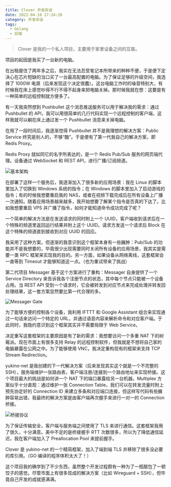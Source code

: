 ```yaml
---
title: Clover 开发杂谈
date: 2022-04-10 17:24:28
category: 开发杂谈
tags:
  - Golang
  - 后端
---
```


> Clover 是我的一个私人项目，主要用于家里设备之间的互联。

项目的起因是我买了一台新的电脑。

在出租屋住了两年多之后，我实在无法忍受笔记本所带来的种种不便，于是便下定决心在芯片短缺的当口买了一台最高配置的电脑。为了保证足够的升级空间，我选择了 1000W 电源（后来发现这个决定很蠢）。这台电脑工作时的噪音特别大，有时候我在床上感觉吵得不行不得不起身来把电脑关掉。那时候我就在想：这要是有一种简单的远程控制就方便多了。

有一天我突然想到 Pushbullet 这个消息推送服务可以用于解决我的需求：通过 Pushbullet 的 API，我可以用很简单的几行代码实现一个远程控制的客户端，这样我就可以躺在床上通过发一个 Pushbullet 消息来关掉电脑。

在用了一段时间后，我逐渐觉得 Pushbullet 并不是我理想的解决方案：Public Service 终究是别人的，不够“酷”。于是便有了第一代我自己的解决方案，即 Redis Proxy。

Redis Proxy 就如同它的名字所表达的，是一个 Redis Pub/Sub 服务的网页端代理。设备通过 WebSocket 和 REST API，进行广播/订阅频道。

![基本架构](messager-arch-0.png)

在部署了这样一个服务后，我逐渐加入了很多新的应用场景：我在 Linux 的脚本里加入了切换到 Windows 系统的指令；在 Windows 的脚本里加入了启动游戏的指令；有的时候我想要重启我的 NAS，或者在视频下载完成后在所有设备上广播一次通知。随着应用场景越来越多，我开始想要了解某个指令是否真的下达了。比如我想要重启 VPS 并广播了指令，如何才能知道命令成功完成了呢？

一个简单的解决方法是在发送请求的同时附上一个 UUID，客户端收到请求后在一个特殊的频道里返回运行结果并附上这个 UUID。请求方发送一个请求后 Block 在这个特殊的频道直到接收到对应 UUID 的回应。

我采用了这种方案。但逐渐的我意识到这个框架本身有一些臃肿：Pub/Sub 的功能并不是我想要的，毕竟很少出现需要同时关闭所有设备的应用场景，我其实是需要一类 RPC 框架来实现我的目的。另一方面，如果设备从网络离线，这套框架会一直等到 Timeout 才能够知道这一点。（也为重试带来了挑战）

第二代项目 Messager 基于这个方案进行了重构：Messager 自身提供了一个 Service Directory 来告诉我各个注册节点的状态，其中每个节点只能被一个设备占用。当 REST API 受到一个请求时，它会被转发到对应节点来完成处理并转发回处理结果，这一套方案显然要比第一代合理的多。

![Messager Gate](messager-gate-0.png)

为了能够方便的控制各个设备，我利用 IFTTT 和 Google Assistant 组合来实现通过一句话来访问一个特定的 URL，并通过语音内容来解析命令和对应客户端。于此同时，我隐约意识到这个框架其实并不需要局限于 Web Service。

决定重写这套框架的主要原因是有了新的需求：我想要访问一个多重 NAT 下的树莓派。现在市面上有很多支持 Relay 的远程控制软件，但我就是不想将自己家的电脑暴露在公网之中。为了能够使用 VNC，我决定重构现有的框架来支持 TCP Stream Redirection。

yukino-net 是我创建的下一代解决方案（后来发现其实这个就是一个不完整的 SSH），服务端维护一张路由表，客户端注册/连接到一个路由地址来实现桥接。这个项目最大的挑战是如何讲一个 NAT 下的端口暴露给另一台机器。Multiplex 方案似乎十分直观：通过维护一张 Connection Table，我们可以在转发流量时附上预先协定好的 Connection ID 来建立多条和对应端口连接，但这样写代码有些臃肿容易出错，我最终的解决方案是由客户端再次握手来进行一对一的 Connection 桥接。

![桥接协议](yukino-net-0.png)

为了保证传输安全，客户端与服务端之间使用了 TLS 来进行通信。这套框架我用了很久，十分满意。美中不足的是桥接握手 RTT 次数很多，所以为了降低通信延迟，我在客户端加入了 Preallocation Pool 来提前握手。

Clover 是 yukino-net 的一个精简框架，加入了端到端 TLS 并移除了很多没必要的库引用。（GO 编译的程序体积太大了！）

这个项目我的确学到了不少东西，虽然整个开发过程颇有一种为了一瓶醋包了一顿饺子的感觉。尽管市面上有很多现成的解决方案（比如 Wireguard + SSH），但毕竟自己开发的成就感满满。
